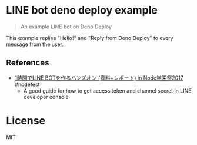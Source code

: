 # LINE bot deno deploy example

> An example LINE bot on Deno Deploy

This example replies "Hello!" and "Reply from Deno Deploy" to every message from the user.


## References
- [1時間でLINE BOTを作るハンズオン (資料+レポート) in Node学園祭2017 #nodefest](https://qiita.com/n0bisuke/items/ceaa09ef8898bee8369d)
  - A good guide for how to get access token and channel secret in LINE developer console

# License

MIT
